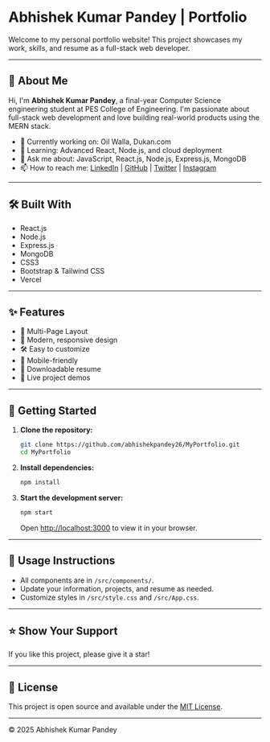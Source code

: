 # Abhishek Kumar Pandey | Portfolio

Welcome to my personal portfolio website! This project showcases my work, skills, and resume as a full-stack web developer.

---

## 🚀 About Me

Hi, I'm **Abhishek Kumar Pandey**, a final-year Computer Science engineering student at PES College of Engineering. I'm passionate about full-stack web development and love building real-world products using the MERN stack.

- 🔭 Currently working on: Oil Walla, Dukan.com
- 🌱 Learning: Advanced React, Node.js, and cloud deployment
- 💬 Ask me about: JavaScript, React.js, Node.js, Express.js, MongoDB
- 📫 How to reach me: [LinkedIn](https://www.linkedin.com/in/abhishekpandeybhu/) | [GitHub](https://github.com/abhishekpandey26) | [Twitter](https://x.com/pandey_coder) | [Instagram](https://www.instagram.com/impandey.abhishek/)

---

## 🛠️ Built With

- React.js
- Node.js
- Express.js
- MongoDB
- CSS3
- Bootstrap & Tailwind CSS
- Vercel

---

## ✨ Features

- 📖 Multi-Page Layout
- 🎨 Modern, responsive design
- 🛠️ Easy to customize
- 📱 Mobile-friendly
- 📝 Downloadable resume
- 🔗 Live project demos

---

## 🚦 Getting Started

1. **Clone the repository:**
   ```bash
   git clone https://github.com/abhishekpandey26/MyPortfolio.git
   cd MyPortfolio
   ```
2. **Install dependencies:**
   ```bash
   npm install
   ```
3. **Start the development server:**
   ```bash
   npm start
   ```
   Open [http://localhost:3000](http://localhost:3000) to view it in your browser.

---

## 📂 Usage Instructions

- All components are in `/src/components/`.
- Update your information, projects, and resume as needed.
- Customize styles in `/src/style.css` and `/src/App.css`.

---

## ⭐ Show Your Support

If you like this project, please give it a star!

---

## 📄 License

This project is open source and available under the [MIT License](LICENSE).

---

© 2025 Abhishek Kumar Pandey

